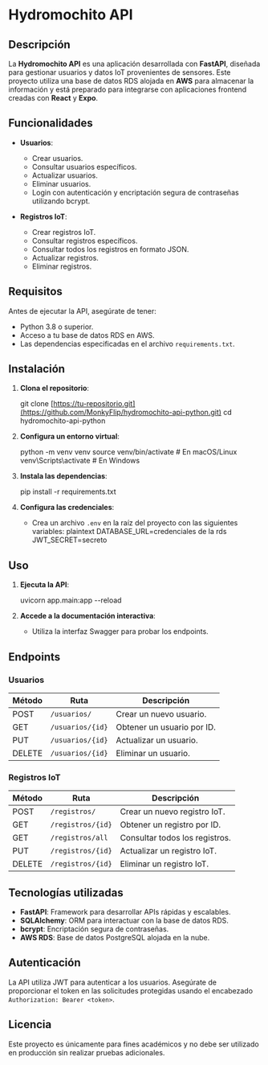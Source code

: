 
# Hydromochito API

## Descripción

La **Hydromochito API** es una aplicación desarrollada con **FastAPI**, diseñada para gestionar usuarios y datos IoT provenientes de sensores. Este proyecto utiliza una base de datos RDS alojada en **AWS** para almacenar la información y está preparado para integrarse con aplicaciones frontend creadas con **React** y **Expo**.



## Funcionalidades

- **Usuarios**:

  - Crear usuarios.
  - Consultar usuarios específicos.
  - Actualizar usuarios.
  - Eliminar usuarios.
  - Login con autenticación y encriptación segura de contraseñas utilizando bcrypt.

- **Registros IoT**:
  - Crear registros IoT.
  - Consultar registros específicos.
  - Consultar todos los registros en formato JSON.
  - Actualizar registros.
  - Eliminar registros.



## Requisitos

Antes de ejecutar la API, asegúrate de tener:

- Python 3.8 o superior.
- Acceso a tu base de datos RDS en AWS.
- Las dependencias especificadas en el archivo `requirements.txt`.



## Instalación

1. **Clona el repositorio**:

   git clone [https://tu-repositorio.git](https://github.com/MonkyFlip/hydromochito-api-python.git)
   cd hydromochito-api-python

2. **Configura un entorno virtual**:

   python -m venv venv
   source venv/bin/activate # En macOS/Linux
   venv\Scripts\activate # En Windows

3. **Instala las dependencias**:

   pip install -r requirements.txt

4. **Configura las credenciales**:
   - Crea un archivo `.env` en la raíz del proyecto con las siguientes variables:
     plaintext
     DATABASE_URL=credenciales de la rds
     JWT_SECRET=secreto


## Uso

1. **Ejecuta la API**:

   uvicorn app.main:app --reload

2. **Accede a la documentación interactiva**:
   - Utiliza la interfaz Swagger para probar los endpoints.



## Endpoints

### Usuarios

| Método | Ruta             | Descripción                |
| ------ | ---------------- | -------------------------- |
| POST   | `/usuarios/`     | Crear un nuevo usuario.    |
| GET    | `/usuarios/{id}` | Obtener un usuario por ID. |
| PUT    | `/usuarios/{id}` | Actualizar un usuario.     |
| DELETE | `/usuarios/{id}` | Eliminar un usuario.       |

### Registros IoT

| Método | Ruta              | Descripción                    |
| ------ | ----------------- | ------------------------------ |
| POST   | `/registros/`     | Crear un nuevo registro IoT.   |
| GET    | `/registros/{id}` | Obtener un registro por ID.    |
| GET    | `/registros/all`  | Consultar todos los registros. |
| PUT    | `/registros/{id}` | Actualizar un registro IoT.    |
| DELETE | `/registros/{id}` | Eliminar un registro IoT.      |


## Tecnologías utilizadas

- **FastAPI**: Framework para desarrollar APIs rápidas y escalables.
- **SQLAlchemy**: ORM para interactuar con la base de datos RDS.
- **bcrypt**: Encriptación segura de contraseñas.
- **AWS RDS**: Base de datos PostgreSQL alojada en la nube.


## Autenticación

La API utiliza JWT para autenticar a los usuarios. Asegúrate de proporcionar el token en las solicitudes protegidas usando el encabezado `Authorization: Bearer <token>`.


## Licencia

Este proyecto es únicamente para fines académicos y no debe ser utilizado en producción sin realizar pruebas adicionales.
